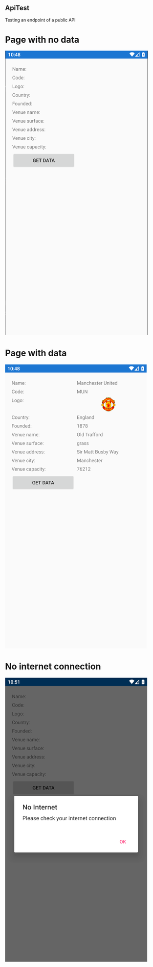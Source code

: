 ## ApiTest
 Testing an endpoint of a public API

# Page with no data

![](Images/NoData.png)

# Page with data

![](Images/GetData.png)

# No internet connection

![](Images/NoNet.png)
